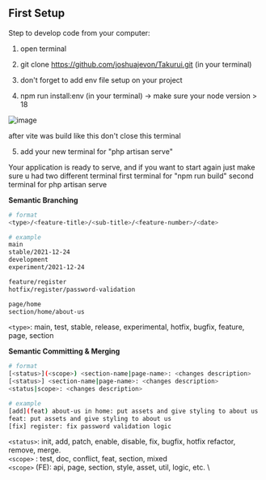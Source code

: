 ## First Setup 

Step to develop code from your computer:
1. open terminal

2. git clone https://github.com/joshuajevon/Takurui.git (in your terminal)

3. don't forget to add env file setup on your project

4. npm run install:env (in your terminal) -> make sure your node version > 18

![image](https://user-images.githubusercontent.com/90315898/212232429-a09cd204-bc03-4f5a-b20f-a4faedf92571.png)

after vite was build like this don't close this terminal

5. add your new terminal for "php artisan serve"

Your application is ready to serve, and if you want to start again just make sure u had two different terminal
first terminal for "npm run build"
second terminal for php artisan serve


**Semantic Branching**
```bash
# format
<type>/<feature-title>/<sub-title>/<feature-number>/<date>

# example
main
stable/2021-12-24
development
experiment/2021-12-24

feature/register
hotfix/register/password-validation

page/home
section/home/about-us
```

`<type>`: main, test, stable, release, experimental, hotfix, bugfix, feature, page, section

**Semantic Committing & Merging**

```bash
# format
[<status>](<scope>) <section-name|page-name>: <changes description>
[<status>] <section-name|page-name>: <changes description>
<status|scope>: <changes description>

# example
[add](feat) about-us in home: put assets and give styling to about us
feat: put assets and give styling to about us
[fix] register: fix password validation logic 
```

`<status>`: init, add, patch, enable, disable, fix, bugfix, hotfix refactor, remove, merge. \
`<scope>` : test, doc, conflict, feat, section, mixed \
`<scope>` (FE): api, page, section, style, asset, util, logic, etc. \



